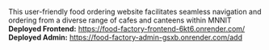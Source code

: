 This user-friendly food ordering website facilitates seamless navigation and ordering from a diverse range of cafes and canteens within MNNIT
**Deployed Frontend:** https://food-factory-frontend-6kt6.onrender.com/
**Deployed Admin:** https://food-factory-admin-gsxb.onrender.com/add
